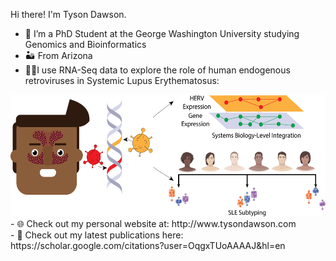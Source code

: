 Hi there! I'm Tyson Dawson.

- 🧬 I’m a PhD Student at the George Washington University studying Genomics and Bioinformatics
- 🏜️ From Arizona
- 👨‍🔬I use RNA-Seq data to explore the role of human endogenous retroviruses in Systemic Lupus Erythematosus:
<img src="https://github.com/tyden46/images/blob/main/SLEProjectSummary.png?raw=true" width=540 height=195.365>
- 🌐 Check out my personal website at: http://www.tysondawson.com <br />
- 📜 Check out my latest publications here: https://scholar.google.com/citations?user=OqgxTUoAAAAJ&hl=en
<!---
tyden46/tyden46 is a ✨ special ✨ repository because its `README.md` (this file) appears on your GitHub profile.
You can click the Preview link to take a look at your changes.
--->
